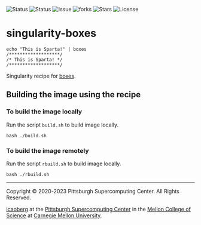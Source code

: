 ![Status](https://github.com/icaoberg/singularity-boxes/actions/workflows/main.yml/badge.svg)
![Status](https://github.com/icaoberg/singularity-boxes/actions/workflows/pretty.yml/badge.svg)
![Issue](https://img.shields.io/github/issues/icaoberg/singularity-boxes)
![forks](https://img.shields.io/github/forks/icaoberg/singularity-boxes)
![Stars](https://img.shields.io/github/stars/icaoberg/singularity-boxes)
![License](https://img.shields.io/github/license/icaoberg/singularity-boxes)

# singularity-boxes
```
echo "This is Sparta!" | boxes
/*******************/
/* This is Sparta! */
/*******************/
```

Singularity recipe for [boxes](https://boxes.thomasjensen.com/).

## Building the image using the recipe

### To build the image locally
Run the script `build.sh` to build image locally.

```
bash ./build.sh
```

### To build the image remotely
Run the script `rbuild.sh` to build image locally.

```
bash ./rbuild.sh
```

---
Copyright © 2020-2023 Pittsburgh Supercomputing Center. All Rights Reserved.

[icaoberg](http://www.andrew.cmu.edu/~icaoberg) at the [Pittsburgh Supercomputing
Center](http://www.psc.edu) in the [Mellon College of Science](https://www.cmu.edu/mcs/) at [Carnegie Mellon University](http://www.cmu.edu).


